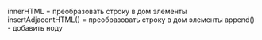 innerHTML = преобразовать строку в дом элементы
insertAdjacentHTML() = преобразовать строку в дом элементы
append() - добавить ноду
